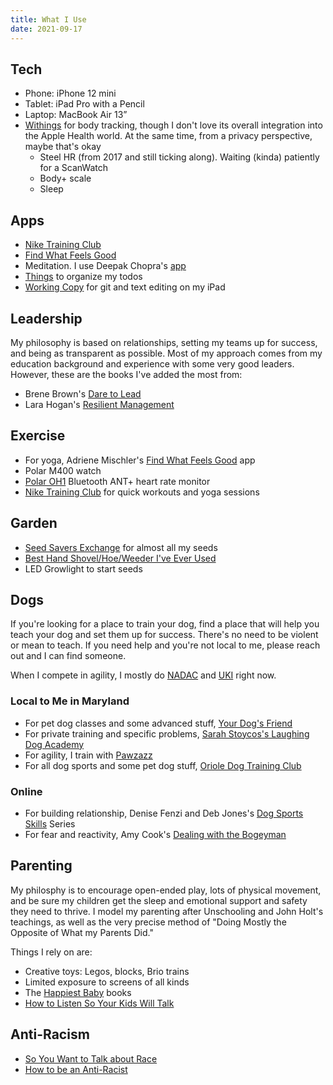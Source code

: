 ```yaml
---
title: What I Use
date: 2021-09-17
---
```


## Tech
* Phone: iPhone 12 mini
* Tablet: iPad Pro with a Pencil
* Laptop: MacBook Air 13”
* [Withings](https://www.withings.com/us/en/) for body tracking, though I don't love its overall integration into the Apple Health world. At the same time, from a privacy perspective, maybe that's okay
	* Steel HR (from 2017 and still ticking along). Waiting (kinda) patiently for a ScanWatch
	* Body+ scale
	* Sleep

## Apps
* [Nike Training Club](https://www.nike.com/ntc-app)
* [Find What Feels Good](https://yogawithadriene.com/)
* Meditation. I use Deepak Chopra's [app](https://www.chopra.com/app)
* [Things](https://culturedcode.com/things/three/) to organize my todos
* [Working Copy](https://workingcopy.app) for git and text editing on my iPad

## Leadership
My philosophy is based on relationships, setting my teams up for success, and being as transparent as possible. Most of my approach comes from my education background and experience with some very good leaders. However, these are the books I've added the most from:
* Brene Brown's [Dare to Lead](https://daretolead.brenebrown.com/)
* Lara Hogan's [Resilient Management](https://resilient-management.com/)

## Exercise
* For yoga, Adriene Mischler's [Find What Feels Good](https://yogawithadriene.com/) app
* Polar M400 watch
* [Polar OH1](https://www.amazon.com/dp/B07PM6JDZ8/ref=cm_sw_r_cp_tai_pL7MEbZ6ZJDV2) Bluetooth ANT+ heart rate monitor
* [Nike Training Club](https://www.nike.com/ntc-app) for quick workouts and yoga sessions

## Garden
* [Seed Savers Exchange](https://seedsavers.org) for almost all my seeds
* [Best Hand Shovel/Hoe/Weeder I've Ever Used](https://www.seedsavers.org/left-handed-nejiri-gama-hoe)
* LED Growlight to start seeds

## Dogs
If you're looking for a place to train your dog, find a place that will help you teach your dog and set them up for success. There's no need to be violent or mean to teach. If you need help and you're not local to me, please reach out and I can find someone.

When I compete in agility, I mostly do [NADAC](https://www.nadac.com) and [UKI](https://ukagilityinternational.com) right now.

### Local to Me in Maryland
* For pet dog classes and some advanced stuff, [Your Dog's Friend](https://yourdogsfriend.org)
* For private training and specific problems, [Sarah Stoycos's Laughing Dog Academy](http://www.laughingdogacademy.com)
* For agility, I train with [Pawzazz](http://www.kinder-pup.com/agility.html)
* For all dog sports and some pet dog stuff, [Oriole Dog Training Club](https://orioledogclub.org)

### Online
* For building relationship, Denise Fenzi and Deb Jones's [Dog Sports Skills](https://www.dogwise.com/dog-sports-skills-series-book-1-2-3-and-4/) Series
* For fear and reactivity, Amy Cook's [Dealing with the Bogeyman](https://www.fenzidogsportsacademy.com/index.php/courses/84)

## Parenting
My philosphy is to encourage open-ended play, lots of physical movement, and be sure my children get the sleep and emotional support and safety they need to thrive. I model my parenting after Unschooling and John Holt's teachings, as well as the very precise method of "Doing Mostly the Opposite of What my Parents Did."

Things I rely on are:
* Creative toys: Legos, blocks, Brio trains
* Limited exposure to screens of all kinds
* The [Happiest Baby](https://www.happiestbaby.com/collections/books-dvds-more) books
* [How to Listen So Your Kids Will Talk](https://fabermazlish.com/)

## Anti-Racism
* [So You Want to Talk about Race](http://www.ijeomaoluo.com/)
* [How to be an Anti-Racist](https://www.ibramxkendi.com/)

